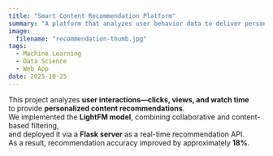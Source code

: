```yaml
---
title: "Smart Content Recommendation Platform"
summary: "A platform that analyzes user behavior data to deliver personalized content."
image:
  filename: "recommendation-thumb.jpg"
tags:
  - Machine Learning
  - Data Science
  - Web App
date: 2025-10-25
---
```


This project analyzes **user interactions—clicks, views, and watch time**  
to provide **personalized content recommendations**.  
We implemented the **LightFM model**, combining collaborative and content-based filtering,  
and deployed it via a **Flask server** as a real-time recommendation API.  
As a result, recommendation accuracy improved by approximately **18%**.
